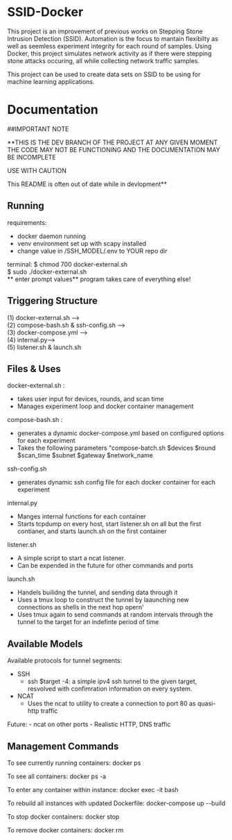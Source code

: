# SSID-Docker

This project is an improvement of previous works on Stepping Stone Intrusion Detection (SSID). Automation is the focus to mantain flexibilty as well as seemless experiment integrity for each round of samples. Using Docker, this project simulates network activity as if there were stepping stone attacks occuring, all while collecting network traffic samples. 

This project can be used to create data sets on SSID to be using for machine learning applications.

# Documentation

##IMPORTANT NOTE

**THIS IS THE DEV BRANCH OF THE PROJECT AT ANY GIVEN MOMENT THE CODE MAY NOT BE FUNCTIONING AND THE DOCUMENTATION MAY BE INCOMPLETE

USE WITH CAUTION

This README is often out of date while in devlopment**


## Running

requirements:
* docker daemon running
* venv environment set up with scapy installed
* change value in /SSH_MODEL/.env to YOUR repo dir

terminal:
$ chmod 700 docker-external.sh  
$ sudo ./docker-external.sh  
** enter prompt values**
program takes care of everything else!

## Triggering Structure
(1) docker-external.sh -->   
(2) compose-bash.sh & ssh-config.sh -->  
(3) docker-compose.yml -->  
(4) internal.py-->  
(5) listener.sh & launch.sh   


## Files & Uses
docker-external.sh : 
* takes user input for devices, rounds, and scan time
* Manages experiment loop and docker container management

compose-bash.sh : 
* generates a dynamic docker-compose.yml based on configured options for each experiment
* Takes the following parameters "compose-batch.sh $devices $round $scan_time $subnet $gateway $network_name

ssh-config.sh
* generates dynamic ssh config file for each docker container for each experiment

internal.py
* Manges internal functions for each container
* Starts tcpdump on every host, start listener.sh on all but the first contianer, and starts launch.sh on the first container

listener.sh
* A simple script to start a ncat listener.
* Can be expended in the future for other commands and ports

launch.sh
* Handels builidng the tunnel, and sending data through it
* Uses a tmux loop to construct the tunnel by laaunching new connections as shells in the next hop opern'
* Uses tmux again to send commands at random intervals through the tunnel to the target for an indefinte period of time

## Available Models

Available protocols for tunnel segments:

- SSH
    * ssh $target -4: a simple ipv4 ssh tunnel to the given target, resvolved with confimration information on every system.
- NCAT
    * Uses the ncat to utility to create a connection to port 80 as quasi-http traffic

Future:
    - ncat on other ports
    - Realistic HTTP, DNS traffic


## Management Commands

To see currently running containers:
docker ps

To see all containers:
docker ps -a

To enter any container within instance:
    docker exec -it <container ID> bash

To rebuild all instances with updated Dockerfile: 
    docker-compose up --build

To stop docker containers:
docker stop <container ID>

To remove docker containers:
docker rm <container ID>
